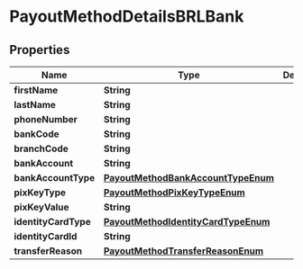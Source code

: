 

# PayoutMethodDetailsBRLBank

## Properties

Name | Type | Description | Notes
------------ | ------------- | ------------- | -------------
**firstName** | **String** |  | 
**lastName** | **String** |  | 
**phoneNumber** | **String** |  |  [optional]
**bankCode** | **String** |  |  [optional]
**branchCode** | **String** |  |  [optional]
**bankAccount** | **String** |  |  [optional]
**bankAccountType** | [**PayoutMethodBankAccountTypeEnum**](PayoutMethodBankAccountTypeEnum.md) |  |  [optional]
**pixKeyType** | [**PayoutMethodPixKeyTypeEnum**](PayoutMethodPixKeyTypeEnum.md) |  |  [optional]
**pixKeyValue** | **String** |  |  [optional]
**identityCardType** | [**PayoutMethodIdentityCardTypeEnum**](PayoutMethodIdentityCardTypeEnum.md) |  | 
**identityCardId** | **String** |  | 
**transferReason** | [**PayoutMethodTransferReasonEnum**](PayoutMethodTransferReasonEnum.md) |  | 



